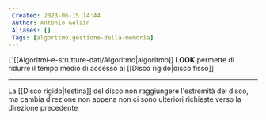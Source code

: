 ```yaml
---
 Created: 2023-06-15 14:44
 Author: Antonio Gelain
 Aliases: []
 Tags: [algoritmo,gestione-della-memoria]
---
```


L'[[Algoritmi-e-strutture-dati/Algoritmo|algoritmo]] **LOOK** permette di ridurre il tempo medio di accesso al [[Disco rigido|disco fisso]]

---

La [[Disco rigido|testina]] del disco non raggiungere l'estremità del disco, ma cambia direzione non appena non ci sono ulteriori richieste verso la direzione precedente